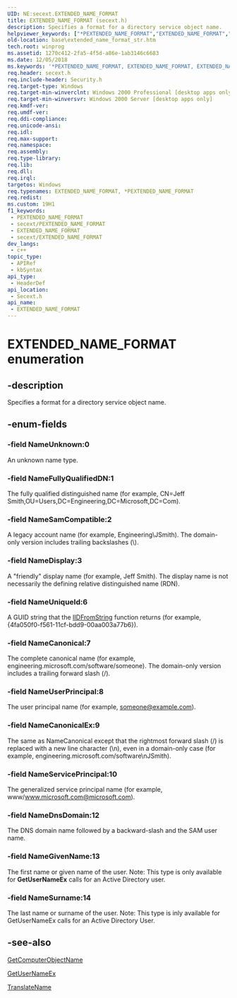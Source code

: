 ```yaml
---
UID: NE:secext.EXTENDED_NAME_FORMAT
title: EXTENDED_NAME_FORMAT (secext.h)
description: Specifies a format for a directory service object name.
helpviewer_keywords: ["*PEXTENDED_NAME_FORMAT","EXTENDED_NAME_FORMAT","EXTENDED_NAME_FORMAT enumeration","NameCanonical","NameCanonicalEx","NameDisplay","NameDnsDomain","NameFullyQualifiedDN","NameSamCompatible","NameServicePrincipal","NameUniqueId","NameUnknown","NameUserPrincipal","PEXTENDED_NAME_FORMAT","PEXTENDED_NAME_FORMAT enumeration pointer","_win32_extended_name_format_str","base.extended_name_format_str","secext/EXTENDED_NAME_FORMAT","secext/NameCanonical","secext/NameCanonicalEx","secext/NameDisplay","secext/NameDnsDomain","secext/NameFullyQualifiedDN","secext/NameSamCompatible","secext/NameServicePrincipal","secext/NameUniqueId","secext/NameUnknown","secext/NameUserPrincipal","secext/PEXTENDED_NAME_FORMAT"]
old-location: base\extended_name_format_str.htm
tech.root: winprog
ms.assetid: 1270c412-2fa5-4f5d-a86e-1ab3146c6683
ms.date: 12/05/2018
ms.keywords: '*PEXTENDED_NAME_FORMAT, EXTENDED_NAME_FORMAT, EXTENDED_NAME_FORMAT enumeration, NameCanonical, NameCanonicalEx, NameDisplay, NameDnsDomain, NameFullyQualifiedDN, NameSamCompatible, NameServicePrincipal, NameUniqueId, NameUnknown, NameUserPrincipal, PEXTENDED_NAME_FORMAT, PEXTENDED_NAME_FORMAT enumeration pointer, _win32_extended_name_format_str, base.extended_name_format_str, secext/EXTENDED_NAME_FORMAT, secext/NameCanonical, secext/NameCanonicalEx, secext/NameDisplay, secext/NameDnsDomain, secext/NameFullyQualifiedDN, secext/NameSamCompatible, secext/NameServicePrincipal, secext/NameUniqueId, secext/NameUnknown, secext/NameUserPrincipal, secext/PEXTENDED_NAME_FORMAT'
req.header: secext.h
req.include-header: Security.h
req.target-type: Windows
req.target-min-winverclnt: Windows 2000 Professional [desktop apps only]
req.target-min-winversvr: Windows 2000 Server [desktop apps only]
req.kmdf-ver: 
req.umdf-ver: 
req.ddi-compliance: 
req.unicode-ansi: 
req.idl: 
req.max-support: 
req.namespace: 
req.assembly: 
req.type-library: 
req.lib: 
req.dll: 
req.irql: 
targetos: Windows
req.typenames: EXTENDED_NAME_FORMAT, *PEXTENDED_NAME_FORMAT
req.redist: 
ms.custom: 19H1
f1_keywords:
 - PEXTENDED_NAME_FORMAT
 - secext/PEXTENDED_NAME_FORMAT
 - EXTENDED_NAME_FORMAT
 - secext/EXTENDED_NAME_FORMAT
dev_langs:
 - c++
topic_type:
 - APIRef
 - kbSyntax
api_type:
 - HeaderDef
api_location:
 - Secext.h
api_name:
 - EXTENDED_NAME_FORMAT
---
```


# EXTENDED_NAME_FORMAT enumeration


## -description

Specifies a format for a directory service object name.

## -enum-fields

### -field NameUnknown:0

An unknown name type.

### -field NameFullyQualifiedDN:1

The fully qualified distinguished name (for example, CN=Jeff Smith,OU=Users,DC=Engineering,DC=Microsoft,DC=Com).

### -field NameSamCompatible:2

A legacy account name (for example, Engineering\JSmith). The domain-only version includes trailing backslashes (\\).

### -field NameDisplay:3

A "friendly" display name (for example, Jeff Smith). The display name is not necessarily the defining relative distinguished name (RDN).

### -field NameUniqueId:6

A GUID string that the 
<a href="/windows/desktop/api/combaseapi/nf-combaseapi-iidfromstring">IIDFromString</a> function returns (for example, {4fa050f0-f561-11cf-bdd9-00aa003a77b6}).

### -field NameCanonical:7

The complete canonical name (for example, engineering.microsoft.com/software/someone). The domain-only version includes a trailing forward slash (/).

### -field NameUserPrincipal:8

The user principal name (for example, someone@example.com).

### -field NameCanonicalEx:9

The same as NameCanonical except that the rightmost forward slash (/) is replaced with a new line character (\n), even in a domain-only case (for example, engineering.microsoft.com/software\nJSmith).

### -field NameServicePrincipal:10

The generalized service principal name (for example, www/www.microsoft.com@microsoft.com).

### -field NameDnsDomain:12

The DNS domain name followed by a backward-slash and the SAM user name.

### -field NameGivenName:13

The first name or given name of the user. Note: This type is only available for **GetUserNameEx** calls for an Active Directory user.

### -field NameSurname:14

The last name or surname of the user. Note: This type is inly available for GetUserNameEx calls for an Active Directory User.

## -see-also

<a href="/windows/desktop/api/secext/nf-secext-getcomputerobjectnamea">GetComputerObjectName</a>



<a href="/windows/desktop/api/secext/nf-secext-getusernameexa">GetUserNameEx</a>



<a href="/windows/desktop/api/secext/nf-secext-translatenamea">TranslateName</a>

